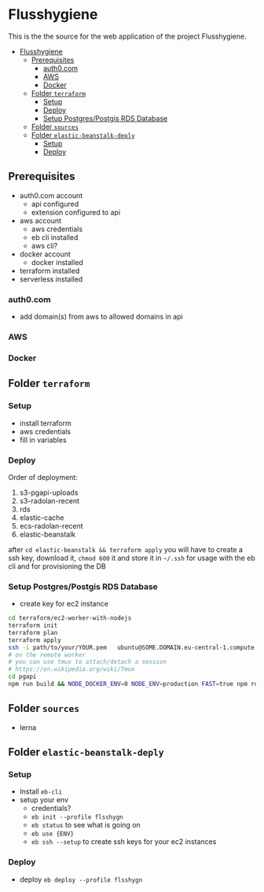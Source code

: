 # Flusshygiene


This is the the source for the web application of the project Flusshygiene.  

<!-- @import "[TOC]" {cmd="toc" depthFrom=1 depthTo=6 orderedList=false} -->

<!-- code_chunk_output -->

- [Flusshygiene](#flusshygiene)
  - [Prerequisites](#prerequisites)
    - [auth0.com](#auth0com)
    - [AWS](#aws)
    - [Docker](#docker)
  - [Folder `terraform`](#folder-terraform)
    - [Setup](#setup)
    - [Deploy](#deploy)
    - [Setup Postgres/Postgis RDS Database](#setup-postgrespostgis-rds-database)
  - [Folder `sources`](#folder-sources)
  - [Folder `elastic-beanstalk-deply`](#folder-elastic-beanstalk-deply)
    - [Setup](#setup-1)
    - [Deploy](#deploy-1)

<!-- /code_chunk_output -->

## Prerequisites

- auth0.com account
  - api configured
  - extension configured to api
- aws account
  - aws credentials
  - eb cli installed
  - aws cli?
- docker account
  - docker installed
- terraform installed
- serverless installed

### auth0.com

- add domain(s) from aws to allowed domains in api

### AWS

### Docker

## Folder `terraform`


### Setup

- install terraform
- aws credentials
- fill in variables

### Deploy

Order of deployment:

1. s3-pgapi-uploads
2. s3-radolan-recent
3. rds
4. elastic-cache
5. ecs-radolan-recent
6. elastic-beanstalk

after `cd elastic-beanstalk && terraform apply` you will have to create a ssh key, download it, `chmod 600` it and store it in `~/.ssh` for usage with the eb cli and for provisioning the DB

### Setup Postgres/Postgis RDS Database

- create key for ec2 instance

```bash
cd terraform/ec2-worker-with-nodejs
terraform init
terraform plan
terraform apply
ssh -i path/to/your/YOUR.pem   ubuntu@SOME.DOMAIN.eu-central-1.compute.amazonaws.com
# on the remote worker
# you can use tmux to attach/detach a session
# https://en.wikipedia.org/wiki/Tmux
cd pgapi
npm run build && NODE_DOCKER_ENV=0 NODE_ENV=production FAST=true npm run populatedb
```

## Folder `sources`

- lerna


## Folder `elastic-beanstalk-deply`

### Setup

- Install `eb-cli`
- setup your env 
  - credentials?
  - `eb init --profile flsshygn`
  - `eb status` to see what is going on
  - `eb use {ENV}`
  - `eb ssh --setup` to create ssh keys for your ec2 instances

### Deploy

- deploy `eb deploy --profile flsshygn`

